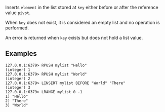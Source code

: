 Inserts `element` in the list stored at `key` either before or after the reference
value `pivot`.

When `key` does not exist, it is considered an empty list and no operation is
performed.

An error is returned when `key` exists but does not hold a list value.

## Examples

```valkey-cli
127.0.0.1:6379> RPUSH mylist "Hello"
(integer) 1
127.0.0.1:6379> RPUSH mylist "World"
(integer) 2
127.0.0.1:6379> LINSERT mylist BEFORE "World" "There"
(integer) 3
127.0.0.1:6379> LRANGE mylist 0 -1
1) "Hello"
2) "There"
3) "World"
```
